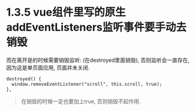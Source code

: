 # 1.3.5 vue组件里写的原生addEventListeners监听事件要手动去销毁

而在离开是的时候需要销毁监听: (在destroyed里面销毁), 否则监听会一直存在, 因为这是单页面应用, 页面并未关闭.

```
destroyed() {
  window.removeEventListener("scroll", this.scroll, true);
},
```

>在销毁的时候一定也要加上true, 否则销毁不起作用.
